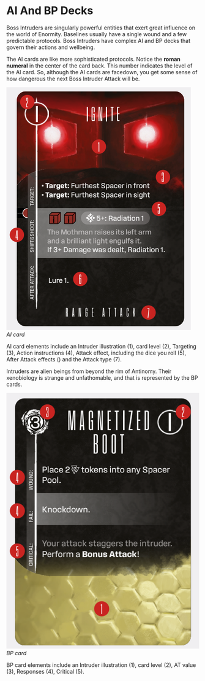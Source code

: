 # AI And BP Decks

Boss Intruders are singularly powerful entities that
exert great influence on the world of Enormity.
Baselines usually have a single wound and a few
predictable protocols. Boss Intruders have complex
AI and BP decks that govern their actions and wellbeing.

The AI cards are like more sophisticated protocols.
Notice the **roman numeral** in the center of the
card back. This number indicates the level of the AI
card. So, although the AI cards are facedown, you
get some sense of how dangerous the next Boss
Intruder Attack will be.

![AI Card Example](img/ai-card.png)  
*AI card*

AI card elements include an Intruder illustration
(1), card level (2), Targeting (3), Action instructions (4), Attack effect, including the dice you roll (5), After Attack effects () and the Attack
type (7).

Intruders are alien beings from beyond the rim of
Antinomy. Their xenobiology is strange and unfathomable, and that is represented by the BP cards.

![BP Card Example](img/bp-card.png)  
*BP card*

BP card elements include an Intruder illustration
(1), card level (2), AT value (3), Responses (4),
Critical (5).